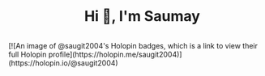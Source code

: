 <div id="user-content-toc">
  <ul align="center">
    <summary><h1 style="display: inline-block">Hi 👋, I'm Saumay</h1></summary>
  </ul>
</div>
[![An image of @saugit2004's Holopin badges, which is a link to view their full Holopin profile](https://holopin.me/saugit2004)](https://holopin.io/@saugit2004)
